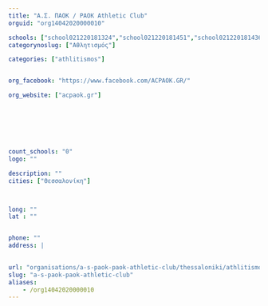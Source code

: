 ```yaml
---
title: "Α.Σ. ΠΑΟΚ / PAOK Athletic Club"
orguid: "org14042020000010"

schools: ["school021220181324","school021220181451","school021220181436","school021220181422","school021220181505","school021220181408","school021220181353","school021220181534","school021220181339","school021220181520","school021220181310","school011220181617"]
categorynoslug: ["Αθλητισμός"]

categories: ["athlitismos"]


org_facebook: "https://www.facebook.com/ACPAOK.GR/"

org_website: ["acpaok.gr"]







count_schools: "0"
logo: ""

description: ""
cities: ["Θεσσαλονίκη"]



long: ""
lat : ""


phone: ""
address: |
    

url: "organisations/a-s-paok-paok-athletic-club/thessaloniki/athlitismos"
slug: "a-s-paok-paok-athletic-club"
aliases:
    - /org14042020000010
---
```



